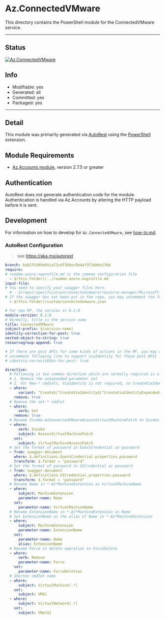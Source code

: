 <!-- region Generated -->
# Az.ConnectedVMware
This directory contains the PowerShell module for the ConnectedVMware service.

---
## Status
[![Az.ConnectedVMware](https://img.shields.io/powershellgallery/v/Az.ConnectedVMware.svg?style=flat-square&label=Az.ConnectedVMware "Az.ConnectedVMware")](https://www.powershellgallery.com/packages/Az.ConnectedVMware/)

## Info
- Modifiable: yes
- Generated: all
- Committed: yes
- Packaged: yes

---
## Detail
This module was primarily generated via [AutoRest](https://github.com/Azure/autorest) using the [PowerShell](https://github.com/Azure/autorest.powershell) extension.

## Module Requirements
- [Az.Accounts module](https://www.powershellgallery.com/packages/Az.Accounts/), version 2.7.5 or greater

## Authentication
AutoRest does not generate authentication code for the module. Authentication is handled via Az.Accounts by altering the HTTP payload before it is sent.

## Development
For information on how to develop for `Az.ConnectedVMware`, see [how-to.md](how-to.md).
<!-- endregion -->

### AutoRest Configuration
> see https://aka.ms/autorest

``` yaml
branch: bab2f4389eb5ca73cdf366ec0a4af3f3eb6e1f6d
require:
# readme.azure.noprofile.md is the common configuration file
  - $(this-folder)/../readme.azure.noprofile.md
input-file:
# You need to specify your swagger files here.
  # - $(repo)/specification/connectedvmware/resource-manager/Microsoft.ConnectedVMwarevSphere/preview/2022-01-10-preview/connectedvmware.json
# If the swagger has not been put in the repo, you may uncomment the following line and refer to it locally 
  - $(this-folder)/custom/connectedvmware.json

# For new RP, the version is 0.1.0
module-version: 0.1.0
# Normally, title is the service name
title: ConnectedVMware
subject-prefix: $(service-name)
identity-correction-for-post: true
nested-object-to-string: true
resourcegroup-append: true

# If there are post APIs for some kinds of actions in the RP, you may need to 
# uncomment following line to support viaIdentity for these post APIs
# identity-correctiEXon-for-post: true

directive:
  # Following is two common directive which are normally required in all the RPs
  # 1. Remove the unexpanded parameter set
  # 2. For New-* cmdlets, ViaIdentity is not required, so CreateViaIdentityExpanded is removed as well
  - where:
      variant: ^Create$|^CreateViaIdentity$|^CreateViaIdentityExpanded$|^Update$|^UpdateViaIdentity$|^Install$|^InstallViaIdentity$
    remove: true
  # Remove the set-* cmdlet
  - where:
      verb: Set
    remove: true
  # Rename Invoke-AzConnectedVMwareAssessVirtualMachinePatch to Invoke-AzConnectedVMwareVirtualMachineAssessPatch
  - where:
      verb: Invoke
      subject: AssessVirtualMachinePatch
    set:
      subject: VirtualMachineAssessPatch
  # Set the format of password in GuestCredential as password
  - from: swagger-document 
    where: $.definitions.GuestCredential.properties.password
    transform: $.format = "password"
  # Set the format of password in VICredential as password
  - from: swagger-document 
    where: $.definitions.VICredential.properties.password
    transform: $.format = "password"
  # Rename Name in *-Az*MachineExtension as VirtualMachineName
  - where:
      subject: MachineExtension
      parameter-name: Name
    set:
      parameter-name: VirtualMachineName
  # Rename ExtensionName in *-Az*MachineExtension as Name
  # Set ExtensionName as the alias of Name in *-Az*MachineExtension
  - where:
      subject: MachineExtension
      parameter-name: ExtensionName
    set:
      parameter-name: Name
      alias: ExtensionName
  # Rename Force in delete operation to ForceDelete
  - where:
      verb: Remove
      parameter-name: Force
    set:
      parameter-name: ForceDeletion
  # Shorten cmdlet name
  - where:
      subject: VirtualMachine(.*)
    set:
      subject: VM$1
  - where:
      subject: VirtualNetwork(.*)
    set:
      subject: VNet$1
```
